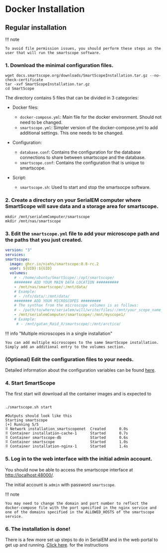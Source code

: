 # Docker Installation


## Regular installation

!!! note
    
    To avoid file permission issues, you should perform these steps as the user that will run the smartscope software.

### 1. Download the minimal configuration files.

```shell-session
wget docs.smartscope.org/downloads/SmartScopeInstallation.tar.gz --no-check-certificate
tar -xvf SmartScopeInstallation.tar.gz 
cd SmartScope
```


The directory contains 5 files that can be divided in 3 categories:

- Docker files:

    - `docker-compose.yml`: Main file for the docker environment. Should not need to be changed.
    - `smartscope.yml`: Simpler version of the docker-compose.yml to add additional settings. This one needs to be changed.

- Configuration:

    - `database.conf`: Contains the configuration for the database connections to share between smartscope and the database.
    - `smartscope.conf`: Contains the configuration that is unique to smartscope.

- Script:

    - `smartscope.sh`: Used to start and stop the smartsocpe software.

### 2. Create a directory on your SerialEM computer where SmartScope will save data and a storage area for smartscope.


```shell-session
mkdir /mnt/serialemComputer/smartscope
mkdir /mnt/nas/smartscope
```


### 3. Edit the `smartscope.yml` file to add your microscope path and the paths that you just created.

```yaml
version: "3"
services:
smartscope:
  image: ghcr.io/niehs/smartscope:0.8-rc.2  
  user: ${UID}:${GID}
  volumes: 
    # - /home/ubuntu/SmartScope/:/opt/smartscope/
    ######## ADD YOUR MAIN DATA LOCATION ##########
    - /mnt/nas/smartscope/:/mnt/data/
    # Example:
    # - /nfs/data/:/mnt/data/
    ######## ADD YOUR MICROSCOPES #########
    # The synthax from the microscope volumes is as follows:
    # - /path/to/where/serialem/will/write/files/:/mnt/your_scope_name_here/
    - /mnt/serialemComputer/smartscope/:/mnt/myscope1/
    # Example:
     # - /mnt/gatan_Raid_X/smartscope/:/mnt/arctica/
```


!!! info "Multiple microscopes in a single installation"

    You can add multiple microscopes to the same SmartScope installation. Simply add an additional entry to the volumes section.

### (Optional) Edit the configuration files to your needs.

Detailed information about the configuration variables can be found [here](/getting_started/advanced_setup/environment).

### 4. Start SmartScope

The first start will download all the container images and is expected to 

```shell-session

./smartscope.sh start

#Outputs should look like this
Starting smartscope
[+] Running 5/5
⠿ Network installation_smartscopenet  Created      0.0s
⠿ Container installation-cache-1      Started      0.7s
⠿ Container smartscope-db             Started      0.6s
⠿ Container smartscope                Started      1.0s
⠿ Container installation-nginx-1      Started      1.4s
```

### 5. Log in to the web interface with the initial admin account.

You should now be able to access the smartscope interface at [http://localhost:48000/](http://localhost:48000/).

The initial account is `admin` with password `smartscope`. 

!!! note

    You may need to change the domain and port number to reflect the docker-compose file with the port specified in the nginx service and one of the domains specified in the ALLOWED_HOSTS of the smartscope service.

### 6. The installation is done!
    
There is a few more set up steps to do in SerialEM and in the web portal to get up and running. [Click here](/getting_started/post-install/external_python). for the instructions